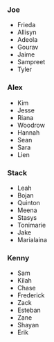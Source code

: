 ### Joe 
- Frieda
- Allisyn 
- Adeola
- Gourav 
- Jaime 
- Sampreet
- Tyler 

### Alex
- Kim 
- Jesse
- Riana 
- Woodrow 
- Hannah
- Sean 
- Sara 
- Lien 

### Stack
- Leah 
- Bojan 
- Quinton 
- Meena 
- Stasys 
- Tonimarie 
- Jake 
- Marialaina 

### Kenny
- Sam 
- Kilah
- Chase
- Frederick
- Zack
- Esteban 
- Zane 
- Shayan 
- Erik 
